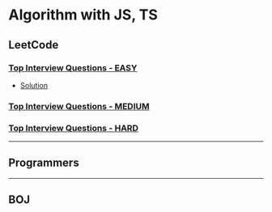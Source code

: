 # Algorithm with JS, TS

## LeetCode
### [Top Interview Questions - EASY](https://leetcode.com/explore/interview/card/top-interview-questions-easy/)
- [Solution](https://github.com/YUJO42/Algorithm_with_JS/tree/master/LeetCode/Top_Interview_Questions_EASY)
### [Top Interview Questions - MEDIUM](https://leetcode.com/explore/interview/card/top-interview-questions-medium/)

### [Top Interview Questions - HARD](https://leetcode.com/explore/interview/card/top-interview-questions-hard/)
___
## Programmers

___
## BOJ
